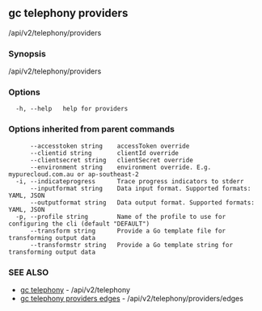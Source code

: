 ## gc telephony providers

/api/v2/telephony/providers

### Synopsis

/api/v2/telephony/providers

### Options

```
  -h, --help   help for providers
```

### Options inherited from parent commands

```
      --accesstoken string    accessToken override
      --clientid string       clientId override
      --clientsecret string   clientSecret override
      --environment string    environment override. E.g. mypurecloud.com.au or ap-southeast-2
  -i, --indicateprogress      Trace progress indicators to stderr
      --inputformat string    Data input format. Supported formats: YAML, JSON
      --outputformat string   Data output format. Supported formats: YAML, JSON
  -p, --profile string        Name of the profile to use for configuring the cli (default "DEFAULT")
      --transform string      Provide a Go template file for transforming output data
      --transformstr string   Provide a Go template string for transforming output data
```

### SEE ALSO

* [gc telephony](gc_telephony.html)	 - /api/v2/telephony
* [gc telephony providers edges](gc_telephony_providers_edges.html)	 - /api/v2/telephony/providers/edges


